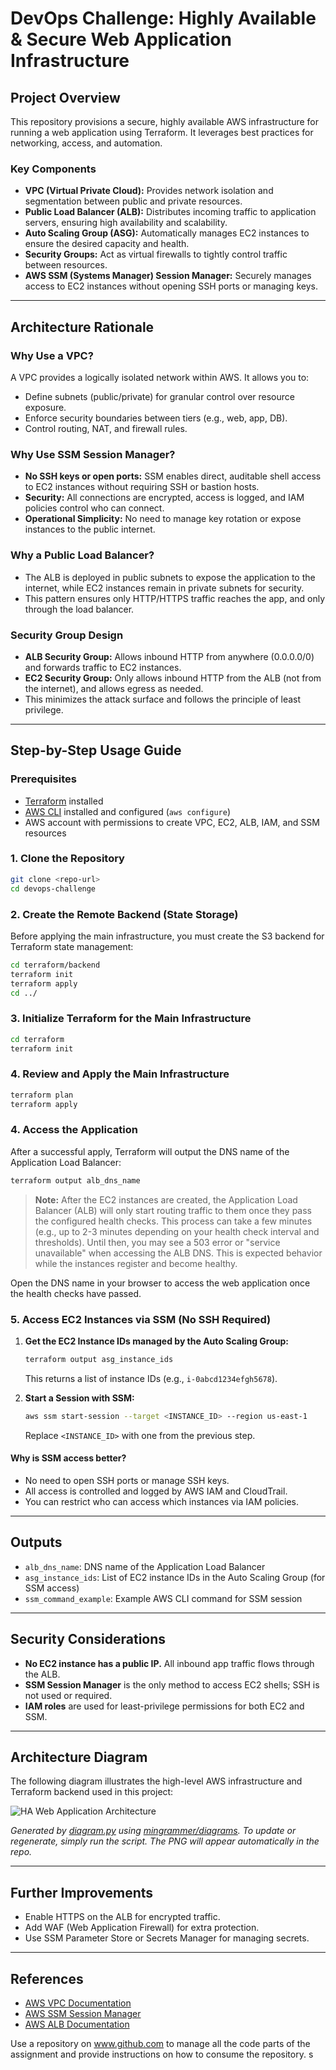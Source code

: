 # DevOps Challenge: Highly Available & Secure Web Application Infrastructure

## Project Overview
This repository provisions a secure, highly available AWS infrastructure for running a web application using Terraform. It leverages best practices for networking, access, and automation.

### Key Components
- **VPC (Virtual Private Cloud):** Provides network isolation and segmentation between public and private resources.
- **Public Load Balancer (ALB):** Distributes incoming traffic to application servers, ensuring high availability and scalability.
- **Auto Scaling Group (ASG):** Automatically manages EC2 instances to ensure the desired capacity and health.
- **Security Groups:** Act as virtual firewalls to tightly control traffic between resources.
- **AWS SSM (Systems Manager) Session Manager:** Securely manages access to EC2 instances without opening SSH ports or managing keys.

---

## Architecture Rationale

### Why Use a VPC?
A VPC provides a logically isolated network within AWS. It allows you to:
- Define subnets (public/private) for granular control over resource exposure.
- Enforce security boundaries between tiers (e.g., web, app, DB).
- Control routing, NAT, and firewall rules.

### Why Use SSM Session Manager?
- **No SSH keys or open ports:** SSM enables direct, auditable shell access to EC2 instances without requiring SSH or bastion hosts.
- **Security:** All connections are encrypted, access is logged, and IAM policies control who can connect.
- **Operational Simplicity:** No need to manage key rotation or expose instances to the public internet.

### Why a Public Load Balancer?
- The ALB is deployed in public subnets to expose the application to the internet, while EC2 instances remain in private subnets for security.
- This pattern ensures only HTTP/HTTPS traffic reaches the app, and only through the load balancer.

### Security Group Design
- **ALB Security Group:** Allows inbound HTTP from anywhere (0.0.0.0/0) and forwards traffic to EC2 instances.
- **EC2 Security Group:** Only allows inbound HTTP from the ALB (not from the internet), and allows egress as needed.
- This minimizes the attack surface and follows the principle of least privilege.

---

## Step-by-Step Usage Guide

### Prerequisites
- [Terraform](https://www.terraform.io/downloads.html) installed
- [AWS CLI](https://aws.amazon.com/cli/) installed and configured (`aws configure`)
- AWS account with permissions to create VPC, EC2, ALB, IAM, and SSM resources

### 1. Clone the Repository
```sh
git clone <repo-url>
cd devops-challenge
```

### 2. Create the Remote Backend (State Storage)
Before applying the main infrastructure, you must create the S3 backend for Terraform state management:
```sh
cd terraform/backend
terraform init
terraform apply
cd ../
```

### 3. Initialize Terraform for the Main Infrastructure
```sh
cd terraform
terraform init
```

### 4. Review and Apply the Main Infrastructure
```sh
terraform plan
terraform apply
```

### 4. Access the Application
After a successful apply, Terraform will output the DNS name of the Application Load Balancer:
```sh
terraform output alb_dns_name
```

> **Note:**
> After the EC2 instances are created, the Application Load Balancer (ALB) will only start routing traffic to them once they pass the configured health checks. This process can take a few minutes (e.g., up to 2-3 minutes depending on your health check interval and thresholds). Until then, you may see a 503 error or "service unavailable" when accessing the ALB DNS. This is expected behavior while the instances register and become healthy.

Open the DNS name in your browser to access the web application once the health checks have passed.

### 5. Access EC2 Instances via SSM (No SSH Required)
1. **Get the EC2 Instance IDs managed by the Auto Scaling Group:**
   ```sh
   terraform output asg_instance_ids
   ```
   This returns a list of instance IDs (e.g., `i-0abcd1234efgh5678`).

2. **Start a Session with SSM:**
   ```sh
   aws ssm start-session --target <INSTANCE_ID> --region us-east-1
   ```
   Replace `<INSTANCE_ID>` with one from the previous step.

#### Why is SSM access better?
- No need to open SSH ports or manage SSH keys.
- All access is controlled and logged by AWS IAM and CloudTrail.
- You can restrict who can access which instances via IAM policies.

---

## Outputs
- `alb_dns_name`: DNS name of the Application Load Balancer
- `asg_instance_ids`: List of EC2 instance IDs in the Auto Scaling Group (for SSM access)
- `ssm_command_example`: Example AWS CLI command for SSM session

---

## Security Considerations
- **No EC2 instance has a public IP.** All inbound app traffic flows through the ALB.
- **SSM Session Manager** is the only method to access EC2 shells; SSH is not used or required.
- **IAM roles** are used for least-privilege permissions for both EC2 and SSM.

---

## Architecture Diagram

The following diagram illustrates the high-level AWS infrastructure and Terraform backend used in this project:

![HA Web Application Architecture](./ha_web_application_architecture.png)

*Generated by [diagram.py](diagram.py) using [mingrammer/diagrams](https://github.com/mingrammer/diagrams). To update or regenerate, simply run the script. The PNG will appear automatically in the repo.*

---

## Further Improvements
- Enable HTTPS on the ALB for encrypted traffic.
- Add WAF (Web Application Firewall) for extra protection.
- Use SSM Parameter Store or Secrets Manager for managing secrets.

---

## References
- [AWS VPC Documentation](https://docs.aws.amazon.com/vpc/latest/userguide/what-is-amazon-vpc.html)
- [AWS SSM Session Manager](https://docs.aws.amazon.com/systems-manager/latest/userguide/session-manager.html)
- [AWS ALB Documentation](https://docs.aws.amazon.com/elasticloadbalancing/latest/application/introduction.html)

Use a repository on www.github.com to manage all the code parts of the assignment and provide instructions on how to consume the repository.
s
